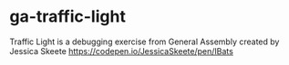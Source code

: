 # ga-traffic-light

Traffic Light is a debugging exercise from General Assembly created by Jessica Skeete https://codepen.io/JessicaSkeete/pen/IBats
